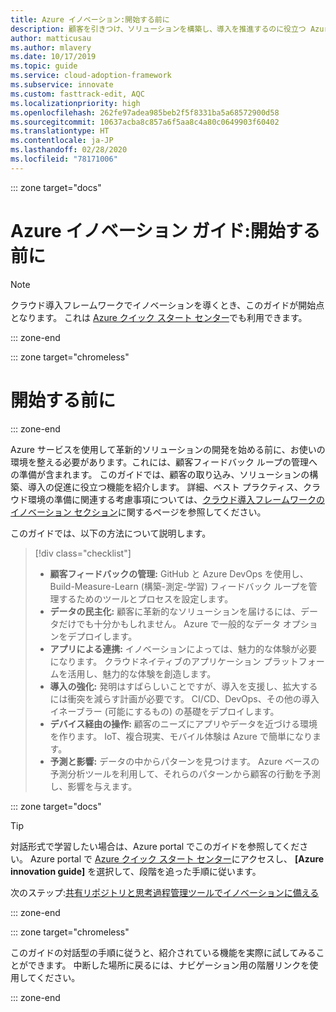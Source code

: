 ```yaml
---
title: Azure イノベーション:開始する前に
description: 顧客を引きつけ、ソリューションを構築し、導入を推進するのに役立つ Azure 機能を使用して、クラウド イノベーションのために環境を準備します。
author: matticusau
ms.author: mlavery
ms.date: 10/17/2019
ms.topic: guide
ms.service: cloud-adoption-framework
ms.subservice: innovate
ms.custom: fasttrack-edit, AQC
ms.localizationpriority: high
ms.openlocfilehash: 262fe97adea985beb2f5f8331ba5a68572900d58
ms.sourcegitcommit: 10637acba8c857a6f5aa8c4a80c0649903f60402
ms.translationtype: HT
ms.contentlocale: ja-JP
ms.lasthandoff: 02/28/2020
ms.locfileid: "78171006"
---
```

::: zone target="docs"

# <a name="azure-innovation-guide-before-you-start"></a>Azure イノベーション ガイド:開始する前に

> [!NOTE]
> クラウド導入フレームワークでイノベーションを導くとき、このガイドが開始点となります。 これは [Azure クイック スタート センター](https://portal.azure.com/?feature.quickstart=true#blade/Microsoft_Azure_Resources/QuickstartCenterBlade)でも利用できます。

::: zone-end

::: zone target="chromeless"

# <a name="before-you-start"></a>開始する前に

::: zone-end

Azure サービスを使用して革新的ソリューションの開発を始める前に、お使いの環境を整える必要があります。これには、顧客フィードバック ループの管理への準備が含まれます。 このガイドでは、顧客の取り込み、ソリューションの構築、導入の促進に役立つ機能を紹介します。 詳細、ベスト プラクティス、クラウド環境の準備に関連する考慮事項については、[クラウド導入フレームワークのイノベーション セクション](../index.md)に関するページを参照してください。

このガイドでは、以下の方法について説明します。

> [!div class="checklist"]
>
> - **顧客フィードバックの管理:** GitHub と Azure DevOps を使用し、Build-Measure-Learn (構築-測定-学習) フィードバック ループを管理するためのツールとプロセスを設定します。
> - **データの民主化:** 顧客に革新的なソリューションを届けるには、データだけでも十分かもしれません。 Azure で一般的なデータ オプションをデプロイします。
> - **アプリによる連携:** イノベーションによっては、魅力的な体験が必要になります。 クラウドネイティブのアプリケーション プラットフォームを活用し、魅力的な体験を創造します。
> - **導入の強化:** 発明はすばらしいことですが、導入を支援し、拡大するには衝突を減らす計画が必要です。 CI/CD、DevOps、その他の導入イネーブラー (可能にするもの) の基礎をデプロイします。
> - **デバイス経由の操作:** 顧客のニーズにアプリやデータを近づける環境を作ります。 IoT、複合現実、モバイル体験は Azure で簡単になります。
> - **予測と影響:** データの中からパターンを見つけます。 Azure ベースの予測分析ツールを利用して、それらのパターンから顧客の行動を予測し、影響を与えます。

::: zone target="docs"

> [!TIP]
> 対話形式で学習したい場合は、Azure portal でこのガイドを参照してください。 Azure portal で [Azure クイック スタート センター](https://portal.azure.com/?feature.quickstart=true#blade/Microsoft_Azure_Resources/QuickstartCenterBlade)にアクセスし、 **[Azure innovation guide]** を選択して、段階を追った手順に従います。

次のステップ:[共有リポジトリと思考過程管理ツールでイノベーションに備える](./adoption.md)

::: zone-end

::: zone target="chromeless"

このガイドの対話型の手順に従うと、紹介されている機能を実際に試してみることができます。 中断した場所に戻るには、ナビゲーション用の階層リンクを使用してください。

::: zone-end

